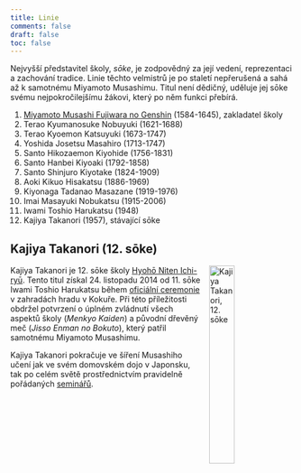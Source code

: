 ```yaml
---
title: Linie
comments: false
draft: false
toc: false
---
```


Nejvyšší představitel školy, *sōke*, je zodpovědný za její vedení, reprezentaci a zachování tradice. Linie těchto velmistrů je po staletí nepřerušená a sahá až k samotnému Miyamoto Musashimu. Titul není dědičný, uděluje jej sōke svému nejpokročilejšímu žákovi, který po něm funkci přebírá.

1. [Miyamoto Musashi Fujiwara no Genshin](/skola/musashi) (1584-1645), zakladatel školy
2. Terao Kyumanosuke Nobuyuki (1621-1688)
3. Terao Kyoemon Katsuyuki (1673-1747)
4. Yoshida Josetsu Masahiro (1713-1747)
5. Santo Hikozaemon Kiyohide (1756-1831)
6. Santo Hanbei Kiyoaki (1792-1858)
7. Santo Shinjuro Kiyotake (1824-1909)
8. Aoki Kikuo Hisakatsu (1886-1969)
9. Kiyonaga Tadanao Masazane (1919-1976)
10. Imai Masayuki Nobukatsu (1915-2006)
11. Iwami Toshio Harukatsu (1948)
12. Kajiya Takanori (1957), stávající sōke

## Kajiya Takanori (12. sōke)

<img src="/images/kajiya2.jpg" width="30%" style="float:right; padding-left: 15px" title="Kajiya Takanori, 12. sōke" />

Kajiya Takanori je 12. sōke školy [Hyohō Niten Ichi-ryū](/skola/hnir). Tento titul získal 24. listopadu 2014 od 11. sōke Iwami Toshio Harukatsu během [oficiální ceremonie](https://www.hyoho.com/inuag.html) v zahradách hradu v Kokuře. Při této příležitosti obdržel potvrzení o úplném zvládnutí všech aspektů školy (*Menkyo Kaiden*) a původní dřevěný meč (*Jisso Enman no Bokuto*), který patřil samotnému Miyamoto Musashimu.

Kajiya Takanori pokračuje ve šíření Musashiho učení jak ve svém domovském dojo v Japonsku, tak po celém světě prostřednictvím pravidelně pořádaných [seminářů](/seminare).
